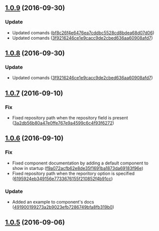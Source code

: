 <a name="1.0.9"></a>
## [1.0.9](https://github.com/advanced-rest-client/polymd/compare/1.0.7...v1.0.9) (2016-09-30)


### Update

* Updated comands ([bf8c26f4e6476ea7cddbc5528cd8bdea68d07d06](https://github.com/advanced-rest-client/polymd/commit/bf8c26f4e6476ea7cddbc5528cd8bdea68d07d06))
* Updated comands ([3f9216246ce1e9cacc9de2cbed636aa60908afd7](https://github.com/advanced-rest-client/polymd/commit/3f9216246ce1e9cacc9de2cbed636aa60908afd7))



<a name="1.0.8"></a>
## [1.0.8](https://github.com/advanced-rest-client/polymd/compare/1.0.7...v1.0.8) (2016-09-30)


### Update

* Updated comands ([3f9216246ce1e9cacc9de2cbed636aa60908afd7](https://github.com/advanced-rest-client/polymd/commit/3f9216246ce1e9cacc9de2cbed636aa60908afd7))



<a name="1.0.7"></a>
## [1.0.7](https://github.com/advanced-rest-client/polymd/compare/1.0.6...v1.0.7) (2016-09-10)


### Fix

* Fixed repository path when the repository field is present ([3a2db56b80a47e0ffe767e9a4599c6c4f93f6272](https://github.com/advanced-rest-client/polymd/commit/3a2db56b80a47e0ffe767e9a4599c6c4f93f6272))



<a name="1.0.6"></a>
## [1.0.6](https://github.com/advanced-rest-client/polymd/compare/1.0.5...v1.0.6) (2016-09-10)


### Fix

* Fixed component documentation by adding a default component to show in startup ([f9a072acfb62e8de35f1691ba1873da69183f96e](https://github.com/advanced-rest-client/polymd/commit/f9a072acfb62e8de35f1691ba1873da69183f96e))
* Fixed repository path when the reporitory option is specified ([6195924eb349156e7733676155f210852f4b91cc](https://github.com/advanced-rest-client/polymd/commit/6195924eb349156e7733676155f210852f4b91cc))

### Update

* Added an example to component's docs ([491900199273a2b9023efb7286749bfa8fb319b0](https://github.com/advanced-rest-client/polymd/commit/491900199273a2b9023efb7286749bfa8fb319b0))



<a name="1.0.5"></a>
## [1.0.5](https://github.com/advanced-rest-client/polymd/compare/v1.0.4...v1.0.5) (2016-09-06)




